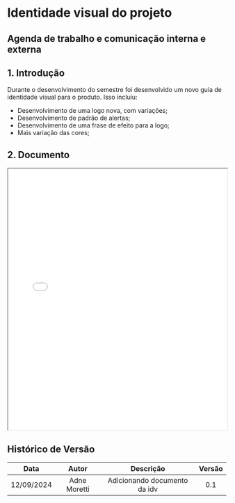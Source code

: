 # Identidade visual do projeto
## Agenda de trabalho e comunicação interna e externa

## 1. Introdução
Durante o desenvolvimento do semestre foi desenvolvido um novo guia de identidade visual para o produto. Isso incluiu: 
 - Desenvolvimento de uma logo nova, com variações; 
 - Desenvolvimento de padrão de alertas; 
 - Desenvolvimento de uma frase de efeito para a logo; 
 - Mais variação das cores; 


## 2. Documento
<iframe src="idv/guia-idv.pdf" width="100%" height="600px"></iframe>


## Histórico de Versão

|Data|Autor|Descrição|Versão|
|:--:|:--:|:---:|:---:|
|12/09/2024| Adne Moretti | Adicionando documento da idv |0.1|